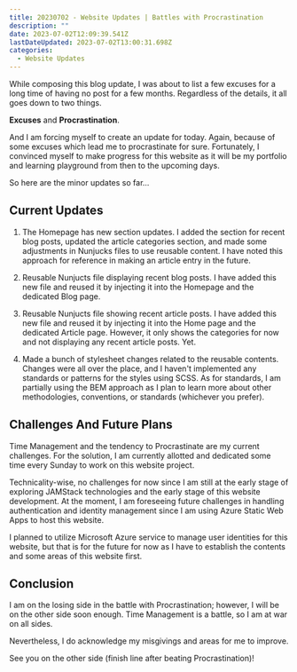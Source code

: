 ```yaml
---
title: 20230702 - Website Updates | Battles with Procrastination
description: ""
date: 2023-07-02T12:09:39.541Z
lastDateUpdated: 2023-07-02T13:00:31.698Z
categories:
  - Website Updates
---
```


While composing this blog update, I was about to list a few excuses for a long time of having no post for a few months. Regardless of the details, it all goes down to two things.

**Excuses** and **Procrastination**.

And I am forcing myself to create an update for today. Again, because of some excuses which lead me to procrastinate for sure. Fortunately, I convinced myself to make progress for this website as it will be my portfolio and learning playground from then to the upcoming days.

So here are the minor updates so far...

## Current Updates

1. The Homepage has new section updates. I added the section for recent blog posts, updated the article categories section, and made some adjustments in Nunjucks files to use reusable content. I have noted this approach for reference in making an article entry in the future.

2. Reusable Nunjucts file displaying recent blog posts. I have added this new file and reused it by injecting it into the Homepage and the dedicated Blog page.

3. Reusable Nunjucts file showing recent article posts. I have added this new file and reused it by injecting it into the Home page and the dedicated Article page. However, it only shows the categories for now and not displaying any recent article posts. Yet.

4. Made a bunch of stylesheet changes related to the reusable contents. Changes were all over the place, and I haven't implemented any standards or patterns for the styles using SCSS. As for standards, I am partially using the BEM approach as I plan to learn more about other methodologies, conventions, or standards (whichever you prefer).

## Challenges And Future Plans

Time Management and the tendency to Procrastinate are my current challenges. For the solution, I am currently allotted and dedicated some time every Sunday to work on this website project.

Technicality-wise, no challenges for now since I am still at the early stage of exploring JAMStack technologies and the early stage of this website development. At the moment, I am foreseeing future challenges in handling authentication and identity management since I am using Azure Static Web Apps to host this website.

I planned to utilize Microsoft Azure service to manage user identities for this website, but that is for the future for now as I have to establish the contents and some areas of this website first.

## Conclusion

I am on the losing side in the battle with Procrastination; however, I will be on the other side soon enough. Time Management is a battle, so I am at war on all sides.

Nevertheless, I do acknowledge my misgivings and areas for me to improve.

See you on the other side (finish line after beating Procrastination)!